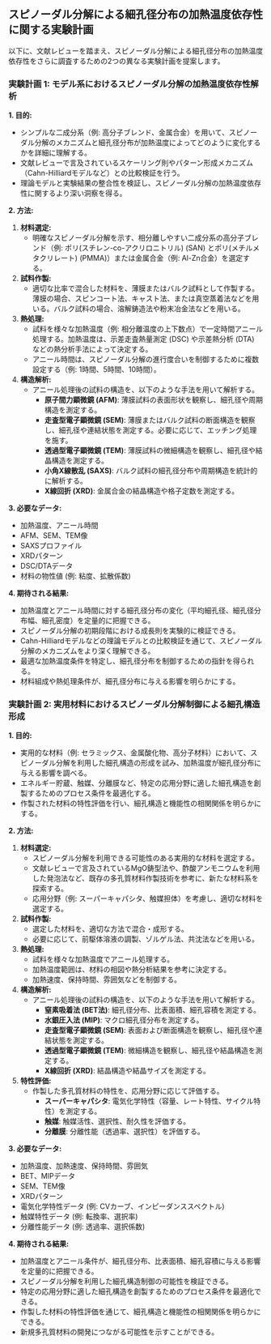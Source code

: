 ## スピノーダル分解による細孔径分布の加熱温度依存性に関する実験計画

以下に、文献レビューを踏まえ、スピノーダル分解による細孔径分布の加熱温度依存性をさらに調査するための2つの異なる実験計画を提案します。

### 実験計画 1: モデル系におけるスピノーダル分解の加熱温度依存性解析

**1. 目的:**

*   シンプルな二成分系（例: 高分子ブレンド、金属合金）を用いて、スピノーダル分解のメカニズムと細孔径分布が加熱温度によってどのように変化するかを詳細に理解する。
*   文献レビューで言及されているスケーリング則やパターン形成メカニズム（Cahn-Hilliardモデルなど）との比較検証を行う。
*   理論モデルと実験結果の整合性を検証し、スピノーダル分解の加熱温度依存性に関するより深い洞察を得る。

**2. 方法:**

1.  **材料選定:**
    *   明確なスピノーダル分解を示す、相分離しやすい二成分系の高分子ブレンド（例: ポリ(スチレン-co-アクリロニトリル) (SAN) とポリ(メチルメタクリレート) (PMMA)）または金属合金（例: Al-Zn合金）を選定する。
2.  **試料作製:**
    *   適切な比率で混合した材料を、薄膜またはバルク試料として作製する。薄膜の場合、スピンコート法、キャスト法、または真空蒸着法などを用いる。バルク試料の場合、溶解鋳造法や粉末冶金法などを用いる。
3.  **熱処理:**
    *   試料を様々な加熱温度（例: 相分離温度の上下数点）で一定時間アニール処理する。加熱温度は、示差走査熱量測定 (DSC) や示差熱分析 (DTA) などの熱分析手法によって決定する。
    *   アニール時間は、スピノーダル分解の進行度合いを制御するために複数設定する（例: 1時間、5時間、10時間）。
4.  **構造解析:**
    *   アニール処理後の試料の構造を、以下のような手法を用いて解析する。
        *   **原子間力顕微鏡 (AFM)**: 薄膜試料の表面形状を観察し、細孔径や周期構造を測定する。
        *   **走査型電子顕微鏡 (SEM)**: 薄膜またはバルク試料の断面構造を観察し、細孔径や連結状態を測定する。必要に応じて、エッチング処理を施す。
        *   **透過型電子顕微鏡 (TEM)**: 薄膜試料の微細構造を観察し、細孔径や結晶構造を測定する。
        *   **小角X線散乱 (SAXS)**: バルク試料の細孔径分布や周期構造を統計的に解析する。
        *   **X線回折 (XRD)**: 金属合金の結晶構造や格子定数を測定する。

**3. 必要なデータ:**

*   加熱温度、アニール時間
*   AFM、SEM、TEM像
*   SAXSプロファイル
*   XRDパターン
*   DSC/DTAデータ
*   材料の物性値 (例: 粘度、拡散係数)

**4. 期待される結果:**

*   加熱温度とアニール時間に対する細孔径分布の変化（平均細孔径、細孔径分布幅、細孔密度）を定量的に把握できる。
*   スピノーダル分解の初期段階における成長則を実験的に検証できる。
*   Cahn-Hilliardモデルなどの理論モデルとの比較検証を通じて、スピノーダル分解のメカニズムをより深く理解できる。
*   最適な加熱温度条件を特定し、細孔径分布を制御するための指針を得られる。
*   材料組成や熱処理条件が、細孔径分布に与える影響を明らかにする。

### 実験計画 2: 実用材料におけるスピノーダル分解制御による細孔構造形成

**1. 目的:**

*   実用的な材料（例: セラミックス、金属酸化物、高分子材料）において、スピノーダル分解を利用した細孔構造の形成を試み、加熱温度が細孔径分布に与える影響を調べる。
*   エネルギー貯蔵、触媒、分離膜など、特定の応用分野に適した細孔構造を創製するためのプロセス条件を最適化する。
*   作製された材料の特性評価を行い、細孔構造と機能性の相関関係を明らかにする。

**2. 方法:**

1.  **材料選定:**
    *   スピノーダル分解を利用できる可能性のある実用的な材料を選定する。
    *   文献レビューで言及されているMgO鋳型法や、酢酸アンモニウムを利用した発泡法など、既存の多孔質材料作製技術を参考に、新たな材料系を探索する。
    *   応用分野（例: スーパーキャパシタ、触媒担体）を考慮し、適切な材料を選定する。
2.  **試料作製:**
    *   選定した材料を、適切な方法で混合・成形する。
    *   必要に応じて、前駆体溶液の調製、ゾルゲル法、共沈法などを用いる。
3.  **熱処理:**
    *   試料を様々な加熱温度でアニール処理する。
    *   加熱温度範囲は、材料の相図や熱分析結果を参考に決定する。
    *   加熱速度、保持時間、雰囲気などを制御する。
4.  **構造解析:**
    *   アニール処理後の試料の構造を、以下のような手法を用いて解析する。
        *   **窒素吸着法 (BET法)**: 細孔径分布、比表面積、細孔容積を測定する。
        *   **水銀圧入法 (MIP)**: マクロ細孔径分布を測定する。
        *   **走査型電子顕微鏡 (SEM)**: 表面および断面構造を観察し、細孔径や連結状態を測定する。
        *   **透過型電子顕微鏡 (TEM)**: 微細構造を観察し、細孔径や結晶構造を測定する。
        *   **X線回折 (XRD)**: 結晶構造や結晶サイズを測定する。
5.  **特性評価:**
    *   作製した多孔質材料の特性を、応用分野に応じて評価する。
        *   **スーパーキャパシタ**: 電気化学特性（容量、レート特性、サイクル特性）を測定する。
        *   **触媒**: 触媒活性、選択性、耐久性を評価する。
        *   **分離膜**: 分離性能（透過率、選択性）を評価する。

**3. 必要なデータ:**

*   加熱温度、加熱速度、保持時間、雰囲気
*   BET、MIPデータ
*   SEM、TEM像
*   XRDパターン
*   電気化学特性データ (例: CVカーブ、インピーダンススペクトル)
*   触媒特性データ (例: 転換率、選択率)
*   分離性能データ (例: 透過率、選択係数)

**4. 期待される結果:**

*   加熱温度とアニール条件が、細孔径分布、比表面積、細孔容積に与える影響を定量的に把握できる。
*   スピノーダル分解を利用した細孔構造制御の可能性を検証できる。
*   特定の応用分野に適した細孔構造を創製するためのプロセス条件を最適化できる。
*   作製した材料の特性評価を通じて、細孔構造と機能性の相関関係を明らかにできる。
*   新規多孔質材料の開発につながる可能性を示すことができる。